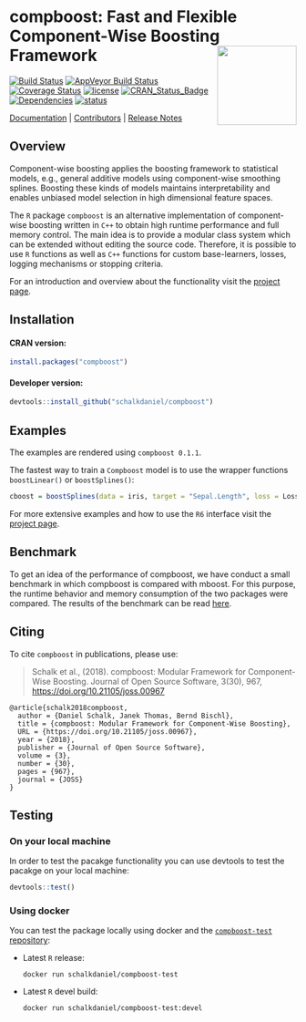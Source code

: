 
<!-- README.md is generated from README.Rmd. Please edit that file -->

# compboost: Fast and Flexible Component-Wise Boosting Framework <a href='https://danielschalk.com/compboost/'><img src='man/figures/logo.png' align="right" height="139" /></a>

[![Build
Status](https://travis-ci.org/schalkdaniel/compboost.svg?branch=master)](https://travis-ci.org/schalkdaniel/compboost)
[![AppVeyor Build
Status](https://ci.appveyor.com/api/projects/status/github/schalkdaniel/compboost?branch=master&svg=true)](https://ci.appveyor.com/project/schalkdaniel/compboost)
[![Coverage
Status](https://coveralls.io/repos/github/schalkdaniel/compboost/badge.svg?branch=master)](https://coveralls.io/github/schalkdaniel/compboost?branch=master)
[![license](https://img.shields.io/github/license/mashape/apistatus.svg?maxAge=2592000)](#license)
[![CRAN\_Status\_Badge](http://www.r-pkg.org/badges/version/compboost)](https://cran.r-project.org/package=compboost)
[![Dependencies](https://tinyverse.netlify.com/badge/compboost)](https://cran.r-project.org/package=compboost)
[![status](http://joss.theoj.org/papers/94cfdbbfdfc8796c5bdb1a74ee59fcda/status.svg)](http://joss.theoj.org/papers/94cfdbbfdfc8796c5bdb1a74ee59fcda)

[Documentation](https://danielschalk.com/compboost/) |
[Contributors](CONTRIBUTORS.md) | [Release Notes](NEWS.md)

## Overview

Component-wise boosting applies the boosting framework to statistical
models, e.g., general additive models using component-wise smoothing
splines. Boosting these kinds of models maintains interpretability and
enables unbiased model selection in high dimensional feature spaces.

The `R` package `compboost` is an alternative implementation of
component-wise boosting written in `C++` to obtain high runtime
performance and full memory control. The main idea is to provide a
modular class system which can be extended without editing the source
code. Therefore, it is possible to use `R` functions as well as `C++`
functions for custom base-learners, losses, logging mechanisms or
stopping criteria.

For an introduction and overview about the functionality visit the
[project page](https://schalkdaniel.github.io/compboost/).

## Installation

#### CRAN version:

``` r
install.packages("compboost")
```

#### Developer version:

``` r
devtools::install_github("schalkdaniel/compboost")
```

## Examples

The examples are rendered using <code>compboost 0.1.1</code>.

The fastest way to train a `Compboost` model is to use the wrapper
functions `boostLinear()` or `boostSplines()`:

``` r
cboost = boostSplines(data = iris, target = "Sepal.Length", loss = LossQuadratic$new())
```

For more extensive examples and how to use the `R6` interface visit the
[project
page](https://danielschalk.com/compboost/articles/getting_started/use_case.html).

<!--

To be as flexible as possible one should use the `R6` API do define base-learner, losses, stopping criteria, or optimizer as desired. Another option is to use wrapper functions as described on the [project page](https://schalkdaniel.github.io/compboost/).


```r
library(compboost)

# Check installed version:
packageVersion("compboost")
#> [1] '0.1.1'

# Load data set with binary classification task:
data(PimaIndiansDiabetes, package = "mlbench")
# Create categorical feature:
PimaIndiansDiabetes$pregnant_cat = ifelse(PimaIndiansDiabetes$pregnant == 0, "no", "yes")

# Define Compboost object:
cboost = Compboost$new(data = PimaIndiansDiabetes, target = "diabetes", loss = LossBinomial$new())
cboost
#> 
#> Component-Wise Gradient Boosting
#> 
#> Trained on PimaIndiansDiabetes with target diabetes
#> Number of base-learners: 0
#> Learning rate: 0.05
#> Iterations: 0
#> 
#> LossBinomial Loss:
#> 
#>   Loss function: L(y,x) = log(1 + exp(-2yf(x))
#> 
#> 

# Add p-spline base-learner with default parameter:
cboost$addBaselearner(feature = "pressure", id = "spline", bl_factory = BaselearnerPSpline)

# Add another p-spline learner with custom parameters:
cboost$addBaselearner(feature = "age", id = "spline", bl_factory = BaselearnerPSpline, degree = 3,
  n_knots = 10, penalty = 4, differences = 2)

# Add categorical feature (as single linear base-learner):
cboost$addBaselearner(feature = "pregnant_cat", id = "category", bl_factory = BaselearnerPolynomial,
  degree = 1, intercept = FALSE)

# Check all registered base-learner:
cboost$getBaselearnerNames()
#> [1] "pressure_spline"           "age_spline"               
#> [3] "pregnant_cat_yes_category" "pregnant_cat_no_category"

# Train model:
cboost$train(1000L, trace = 200L)
#>    1/1000   risk = 0.68  
#>  200/1000   risk = 0.65  
#>  400/1000   risk = 0.64  
#>  600/1000   risk = 0.64  
#>  800/1000   risk = 0.64  
#> 1000/1000   risk = 0.64  
#> 
#> 
#> Train 1000 iterations in 0 Seconds.
#> Final risk based on the train set: 0.64
cboost
#> Component-Wise Gradient Boosting
#> 
#> Trained on PimaIndiansDiabetes with target diabetes
#> Number of base-learners: 4
#> Learning rate: 0.05
#> Iterations: 1000
#> Offset: 0.3118
#> 
#> LossBinomial Loss:
#> 
#>   Loss function: L(y,x) = log(1 + exp(-2yf(x))
#> 
#> 

cboost$getBaselearnerNames()
#> [1] "pressure_spline"           "age_spline"               
#> [3] "pregnant_cat_yes_category" "pregnant_cat_no_category"

selected_features = cboost$getSelectedBaselearner()
table(selected_features)
#> selected_features
#>               age_spline pregnant_cat_no_category          pressure_spline 
#>                      448                      130                      422

params = cboost$getEstimatedCoef()
str(params)
#> List of 4
#>  $ age_spline              : num [1:14, 1] 3.717 1.5152 0.669 -0.6627 -0.0277 ...
#>  $ pregnant_cat_no_category: num [1, 1] -0.41
#>  $ pressure_spline         : num [1:24, 1] -0.969 -0.403 0.14 0.537 0.644 ...
#>  $ offset                  : num 0.312

cboost$train(3000)
#> 
#> You have already trained 1000 iterations.
#> Train 2000 additional iterations.
#> 
#> 1050/3000   risk = 0.64  
#> 1125/3000   risk = 0.64  
#> 1200/3000   risk = 0.64  
#> 1275/3000   risk = 0.64  
#> 1350/3000   risk = 0.64  
#> 1425/3000   risk = 0.64  
#> 1500/3000   risk = 0.64  
#> 1575/3000   risk = 0.64  
#> 1650/3000   risk = 0.64  
#> 1725/3000   risk = 0.64  
#> 1800/3000   risk = 0.64  
#> 1875/3000   risk = 0.64  
#> 1950/3000   risk = 0.64  
#> 2025/3000   risk = 0.64  
#> 2100/3000   risk = 0.64  
#> 2175/3000   risk = 0.64  
#> 2250/3000   risk = 0.64  
#> 2325/3000   risk = 0.64  
#> 2400/3000   risk = 0.64  
#> 2475/3000   risk = 0.64  
#> 2550/3000   risk = 0.64  
#> 2625/3000   risk = 0.64  
#> 2700/3000   risk = 0.64  
#> 2775/3000   risk = 0.64  
#> 2850/3000   risk = 0.64  
#> 2925/3000   risk = 0.64  
#> 3000/3000   risk = 0.64

cboost$plot("age_spline", iters = c(100, 500, 1000, 2000, 3000)) +
  ggthemes::theme_tufte() +
  ggplot2::scale_color_brewer(palette = "Spectral")
```
<p align="center">
  <img src="Readme_files/cboost-1.png" width="70%" />
</p>
 -->

## Benchmark

To get an idea of the performance of compboost, we have conduct a small
benchmark in which compboost is compared with mboost. For this purpose,
the runtime behavior and memory consumption of the two packages were
compared. The results of the benchmark can be read
[here](https://github.com/schalkdaniel/compboost/tree/master/benchmark).

## Citing

To cite `compboost` in publications, please use:

> Schalk et al., (2018). compboost: Modular Framework for Component-Wise
> Boosting. Journal of Open Source Software, 3(30), 967,
> <https://doi.org/10.21105/joss.00967>

    @article{schalk2018compboost,
      author = {Daniel Schalk, Janek Thomas, Bernd Bischl},
      title = {compboost: Modular Framework for Component-Wise Boosting},
      URL = {https://doi.org/10.21105/joss.00967},
      year = {2018},
      publisher = {Journal of Open Source Software},
      volume = {3},
      number = {30},
      pages = {967},
      journal = {JOSS}
    }

## Testing

### On your local machine

In order to test the pacakge functionality you can use devtools to test
the pacakge on your local machine:

``` r
devtools::test()
```

### Using docker

You can test the package locally using docker and the [`compboost-test`
repository](https://hub.docker.com/r/schalkdaniel/compboost-test/):

  - Latest `R` release:
    
        docker run schalkdaniel/compboost-test

  - Latest `R` devel build:
    
        docker run schalkdaniel/compboost-test:devel
